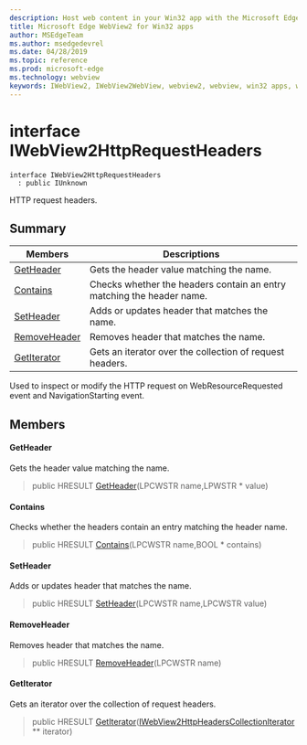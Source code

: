 ```yaml
---
description: Host web content in your Win32 app with the Microsoft Edge WebView2 control
title: Microsoft Edge WebView2 for Win32 apps
author: MSEdgeTeam
ms.author: msedgedevrel
ms.date: 04/28/2019
ms.topic: reference
ms.prod: microsoft-edge
ms.technology: webview
keywords: IWebView2, IWebView2WebView, webview2, webview, win32 apps, win32, edge
---
```


# interface IWebView2HttpRequestHeaders 

```
interface IWebView2HttpRequestHeaders
  : public IUnknown
```

HTTP request headers.

## Summary

 Members                        | Descriptions
--------------------------------|---------------------------------------------
[GetHeader](#getheader) | Gets the header value matching the name.
[Contains](#contains) | Checks whether the headers contain an entry matching the header name.
[SetHeader](#setheader) | Adds or updates header that matches the name.
[RemoveHeader](#removeheader) | Removes header that matches the name.
[GetIterator](#getiterator) | Gets an iterator over the collection of request headers.

Used to inspect or modify the HTTP request on WebResourceRequested event and NavigationStarting event.

## Members

#### GetHeader 

Gets the header value matching the name.

> public HRESULT [GetHeader](#interface_i_web_view2_http_request_headers_1af36bd1213f8518e8aa0355b473bbc23c)(LPCWSTR name,LPWSTR * value)

#### Contains 

Checks whether the headers contain an entry matching the header name.

> public HRESULT [Contains](#interface_i_web_view2_http_request_headers_1a431d0b98a18169e5379fe49642f102ac)(LPCWSTR name,BOOL * contains)

#### SetHeader 

Adds or updates header that matches the name.

> public HRESULT [SetHeader](#interface_i_web_view2_http_request_headers_1a2258686c0bf6b0248feb4668a4f77396)(LPCWSTR name,LPCWSTR value)

#### RemoveHeader 

Removes header that matches the name.

> public HRESULT [RemoveHeader](#interface_i_web_view2_http_request_headers_1ab6a94e7152c096d81947e900545023c4)(LPCWSTR name)

#### GetIterator 

Gets an iterator over the collection of request headers.

> public HRESULT [GetIterator](#interface_i_web_view2_http_request_headers_1aa64b958a33ae04cff83a83396257c15b)([IWebView2HttpHeadersCollectionIterator](IWebView2HttpHeadersCollectionIterator.md#interface_i_web_view2_http_headers_collection_iterator) ** iterator)

